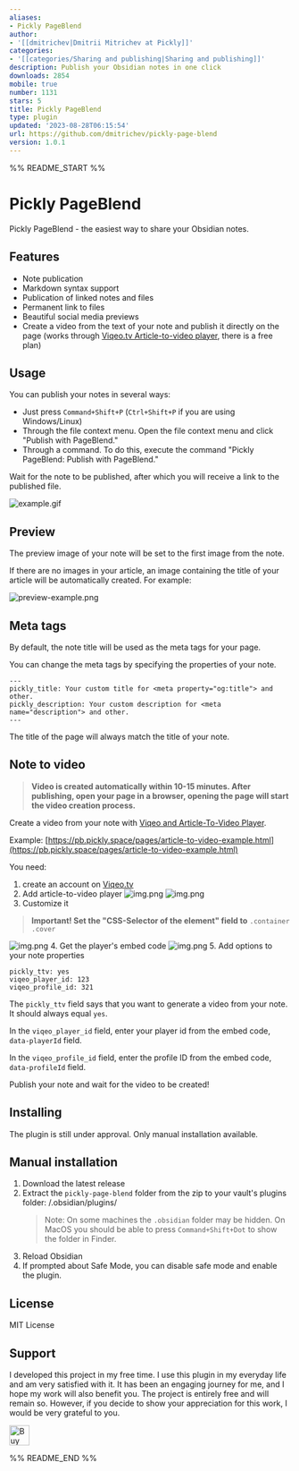 ```yaml
---
aliases:
- Pickly PageBlend
author:
- '[[dmitrichev|Dmitrii Mitrichev at Pickly]]'
categories:
- '[[categories/Sharing and publishing|Sharing and publishing]]'
description: Publish your Obsidian notes in one click
downloads: 2854
mobile: true
number: 1131
stars: 5
title: Pickly PageBlend
type: plugin
updated: '2023-08-28T06:15:54'
url: https://github.com/dmitrichev/pickly-page-blend
version: 1.0.1
---
```


%% README_START %%

# Pickly PageBlend

Pickly PageBlend - the easiest way to share your Obsidian notes.

## Features

- Note publication
- Markdown syntax support
- Publication of linked notes and files
- Permanent link to files
- Beautiful social media previews
- Create a video from the text of your note and publish it directly on the page (works through [Viqeo.tv Article-to-video player](https://viqeo.tv/article-to-video-player), there is a free plan)

## Usage

You can publish your notes in several ways:

- Just press `Command+Shift+P` (`Ctrl+Shift+P` if you are using Windows/Linux)
- Through the file context menu. Open the file context menu and click "Publish with PageBlend."
- Through a command. To do this, execute the command "Pickly PageBlend: Publish with PageBlend."
 
Wait for the note to be published, after which you will receive a link to the published file.

![example.gif](https://raw.githubusercontent.com/dmitrichev/pickly-page-blend/HEAD/img/example.gif)

## Preview

The preview image of your note will be set to the first image from the note.

If there are no images in your article, an image containing the title of your article will be automatically created. For example: 

![preview-example.png](https://raw.githubusercontent.com/dmitrichev/pickly-page-blend/HEAD/img/preview-example.png)

## Meta tags

By default, the note title will be used as the meta tags for your page.

You can change the meta tags by specifying the properties of your note.

```
---
pickly_title: Your custom title for <meta property="og:title"> and other.
pickly_description: Your custom description for <meta name="description"> and other.
---
```

The title of the page will always match the title of your note.

## Note to video

> **Video is created automatically within 10-15 minutes. After publishing, open your page in a browser, opening the page will start the video creation process.**

Create a video from your note with [Viqeo and Article-To-Video Player](https://viqeo.tv/article-to-video-player).

Example: [https://pb.pickly.space/pages/article-to-video-example.html](https://pb.pickly.space/pages/article-to-video-example.html)

You need:
1. create an account on [Viqeo.tv](https://studio.viqeo.tv)
2. Add article-to-video player
![img.png](https://raw.githubusercontent.com/dmitrichev/pickly-page-blend/HEAD/img/viqeo/first.png)
![img.png](https://raw.githubusercontent.com/dmitrichev/pickly-page-blend/HEAD/img/viqeo/second.png)
3. Customize it
> **Important! Set the "CSS-Selector of the element" field to** `.container .cover`

![img.png](https://raw.githubusercontent.com/dmitrichev/pickly-page-blend/HEAD/img/viqeo/third.png)
4. Get the player's embed code
![img.png](https://raw.githubusercontent.com/dmitrichev/pickly-page-blend/HEAD/img/viqeo/fourth.png)
5. Add options to your note properties

```
pickly_ttv: yes
viqeo_player_id: 123
viqeo_profile_id: 321
```

The `pickly_ttv` field says that you want to generate a video from your note. It should always equal `yes`.

In the `viqeo_player_id` field, enter your player id from the embed code, `data-playerId` field.

In the `viqeo_profile_id` field, enter the profile ID from the embed code, `data-profileId` field.

Publish your note and wait for the video to be created!

## Installing

The plugin is still under approval. Only manual installation available.

## Manual installation

1. Download the latest release
2. Extract the `pickly-page-blend` folder from the zip to your vault's plugins folder: <vault>/.obsidian/plugins/
   > Note: On some machines the `.obsidian` folder may be hidden. On MacOS you should be able to press `Command+Shift+Dot` to show the folder in Finder.
3. Reload Obsidian
4. If prompted about Safe Mode, you can disable safe mode and enable the plugin.

## License

MIT License

## Support

I developed this project in my free time. I use this plugin in my everyday life and am very satisfied with it. It has been an engaging journey for me, and I hope my work will also benefit you. The project is entirely free and will remain so. However, if you decide to show your appreciation for this work, I would be very grateful to you.

<a href='https://ko-fi.com/B0B7OB311' target='_blank'><img height='36' style='border:0px;height:36px;' src='https://storage.ko-fi.com/cdn/kofi1.png?v=3' border='0' alt='Buy Me a Coffee at ko-fi.com' /></a>


%% README_END %%